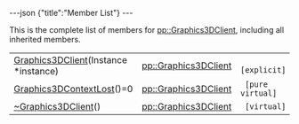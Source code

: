 ---json {"title":"Member List"} ---

This is the complete list of members for <a href="/docs/native-client/pepper_dev/cpp/classpp_1_1_graphics3_d_client/" class="el">pp::Graphics3DClient</a>, including all inherited members.

<table><tbody><tr class="odd"><td><a href="/docs/native-client/pepper_dev/cpp/classpp_1_1_graphics3_d_client#af5302a53378a3a02f2a3a7edad5b0841" class="el">Graphics3DClient</a>(Instance *instance)</td><td><a href="/docs/native-client/pepper_dev/cpp/classpp_1_1_graphics3_d_client/" class="el">pp::Graphics3DClient</a></td><td><code> [explicit]</code></td></tr><tr class="even"><td><a href="/docs/native-client/pepper_dev/cpp/classpp_1_1_graphics3_d_client#aefef5681c4d39c0deef2d0b83caf77c8" class="el">Graphics3DContextLost</a>()=0</td><td><a href="/docs/native-client/pepper_dev/cpp/classpp_1_1_graphics3_d_client/" class="el">pp::Graphics3DClient</a></td><td><code> [pure virtual]</code></td></tr><tr class="odd"><td><a href="/docs/native-client/pepper_dev/cpp/classpp_1_1_graphics3_d_client#ae92f30610f425d3e530fc3f9a1276aae" class="el">~Graphics3DClient</a>()</td><td><a href="/docs/native-client/pepper_dev/cpp/classpp_1_1_graphics3_d_client/" class="el">pp::Graphics3DClient</a></td><td><code> [virtual]</code></td></tr></tbody></table>
